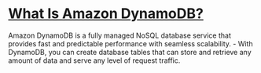 # [What Is Amazon DynamoDB?](https://docs.aws.amazon.com/amazondynamodb/latest/developerguide/Introduction.html)
Amazon DynamoDB is a fully managed NoSQL database service that provides fast and predictable performance with seamless scalability.
	-	With DynamoDB, you can create database tables that can store and retrieve any amount of data and serve any level of request traffic.
<!--stackedit_data:
eyJoaXN0b3J5IjpbLTY5NDAzNDcwNl19
-->